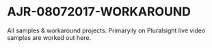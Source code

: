 # AJR-08072017-WORKAROUND
All samples &amp; workaround projects.
Primaryily on Pluralsight live video samples are worked out here.

